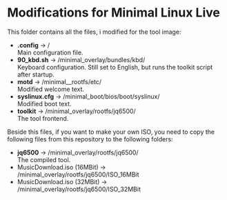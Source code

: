 # Modifications for Minimal Linux Live
  
This folder contains all the files, i modified for the tool image:  
* **.config** -> /  
  Main configuration file.  
* **90_kbd.sh** -> /minimal_overlay/bundles/kbd/  
  Keyboard configuration. Still set to English, but runs the toolkit script after startup.  
* **motd** -> /minimal__rootfs/etc/  
  Modified welcome text.  
* **syslinux.cfg** -> /minimal_boot/bios/boot/syslinux/  
  Modified boot text.  
* **toolkit** -> /minimal_overlay/rootfs/jq6500/  
  The tool frontend.
  
Beside this files, if you want to make your own ISO, you need to copy the following files from this repository to the following folders:

* **jq6500** -> /minimal_overlay/rootfs/jq6500/  
  The compiled tool.  
* MusicDownload.iso (16MBit) -> /minimal_overlay/rootfs/jq6500/ISO_16MBit  
* MusicDownload.iso (32MBit) -> /minimal_overlay/rootfs/jq6500/ISO_32MBit  

